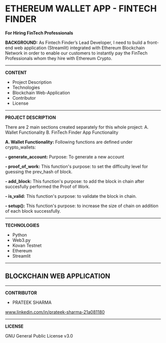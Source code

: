 # ETHEREUM WALLET APP - FINTECH FINDER
**For Hiring FinTech Professionals**

**BACKGROUND:** As Fintech Finder’s Lead Developer, I need to build a front-end web application (Streamlit) integrated with Ethereum Blockchain Network in order to enable our customers to instantly pay the FinTech Professionals whom they hire with Ethereum Crypto. 

------------------------------------------------------------------------------------------------------------------------------------------------------------------------------
**CONTENT**
- Project Description
- Technologies
- Blockchain Web-Application
- Contributor
- License
------------------------------------------------------------------------------------------------------------------------------------------------------------------------------

**PROJECT DESCRIPTION**

There are 2 main sections created separately for this whole project: 
A. Wallet Functionality 
B. FinTech Finder App Functionality

**A. Wallet Functionality:** Following functions are defined under crypto_wallets:

**- generate_account:** Purpose: To generate a new account 

**- proof_of_work:** This function's purpose: to set the difficulty level for guessing the prev_hash of block.

**- add_block:** This function's purpose: to add the block in chain after succesfully performed the Proof of Work.

**- is_valid:** This function's purpose: to validate the block in chain.

**- setup():** This function's purpose: to increase the size of chain on addition of each block successfully. 

-------------------------------------------------------------------------------------------------------------------------------------------------------------------------------

**TECHNOLOGIES**
- Python
- Web3.py
- Kovan Testnet 
- Ethereum
- Streamlit
-------------------------------------------------------------------------------------------------------------------------------------------------------------------------------
**BLOCKCHAIN WEB APPLICATION**
------------------------------





--------------------------------------------------------------------------------------------------------------------------------------------------------------------------------

**CONTRIBUTOR**

- PRATEEK SHARMA

www.linkedin.com/in/prateek-sharma-21a081180

--------------------------------------------------------------------------------------------------------------------------------------------------------------------------------
**LICENSE**

GNU General Public License v3.0
